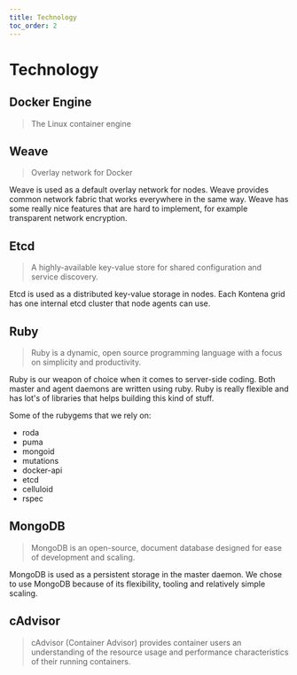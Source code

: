 ```yaml
---
title: Technology
toc_order: 2
---
```


# Technology

## Docker Engine

> The Linux container engine

## Weave

> Overlay network for Docker

Weave is used as a default overlay network for nodes. Weave provides common network fabric that works everywhere in the same way. Weave has some really nice features that are hard to implement, for example transparent network encryption.

## Etcd

> A highly-available key-value store for shared configuration and service discovery.

Etcd is used as a distributed key-value storage in nodes. Each Kontena grid has one internal etcd cluster that node agents can use.

## Ruby

> Ruby is a dynamic, open source programming language with a focus on simplicity and productivity.

Ruby is our weapon of choice when it comes to server-side coding. Both master and agent daemons are written using ruby. Ruby is really flexible and has lot's of libraries that helps building this kind of stuff.

Some of the rubygems that we rely on:

* roda
* puma
* mongoid
* mutations
* docker-api
* etcd
* celluloid
* rspec

## MongoDB

> MongoDB is an open-source, document database designed for ease of development and scaling.

MongoDB is used as a persistent storage in the master daemon. We chose to use MongoDB because of its flexibility, tooling and relatively simple scaling.

## cAdvisor

> cAdvisor (Container Advisor) provides container users an understanding of the resource usage and performance characteristics of their running containers.
